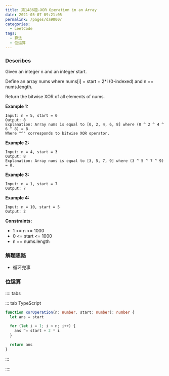 ```yaml
---
title: 第1486题-XOR Operation in an Array
date: 2021-05-07 09:21:05
permalink: /pages/da9000/
categories:
  - LeetCode
tags:
  - 算法
  - 位运算
---
```


### [Describes](https://leetcode-cn.com/problems/decode-xored-array/)

Given an integer <span class="span-shadow">n</span> and an integer <span class="span-shadow">start</span>.

Define an array <span class="span-shadow">nums</span> where <span class="span-shadow">nums[i] = start + 2\*i</span> (0-indexed) and <span class="span-shadow">n == nums.length</span>.

Return the bitwise XOR of all elements of <span class="span-shadow">nums</span>.

<!-- more -->

**Example 1:**

```
Input: n = 5, start = 0
Output: 8
Explanation: Array nums is equal to [0, 2, 4, 6, 8] where (0 ^ 2 ^ 4 ^ 6 ^ 8) = 8.
Where "^" corresponds to bitwise XOR operator.
```

**Example 2:**

```
Input: n = 4, start = 3
Output: 8
Explanation: Array nums is equal to [3, 5, 7, 9] where (3 ^ 5 ^ 7 ^ 9) = 8.
```

**Example 3:**

```
Input: n = 1, start = 7
Output: 7
```

**Example 4:**

```
Input: n = 10, start = 5
Output: 2
```

**Constraints:**

- <span class="span-shadow">1 <= n <= 1000</span>
- <span class="span-shadow">0 <= start <= 1000</span>
- <span class="span-shadow">n == nums.length</span>

### 解题思路

- 循环完事

### 位运算

:::: tabs

::: tab TypeScript

```TypeScript
function xorOperation(n: number, start: number): number {
  let ans = start

  for (let i = 1; i < n; i++) {
    ans ^= start + 2 * i
  }

  return ans
}
```

:::

::::

